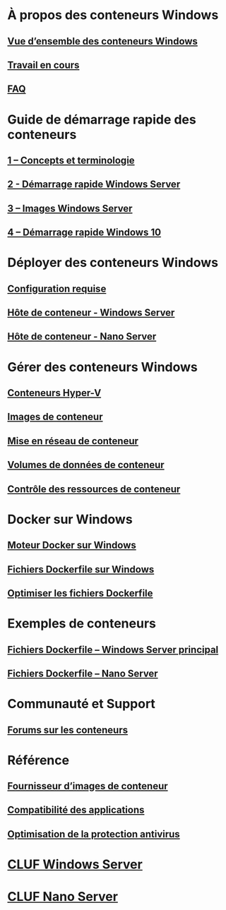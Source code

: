 # À propos des conteneurs Windows
## [Vue d’ensemble des conteneurs Windows](about/about_overview.md)
## [Travail en cours](about/work_in_progress.md)
## [FAQ](about/faq.md)

# Guide de démarrage rapide des conteneurs
## [1 – Concepts et terminologie](quick_start/quick_start.md)
## [2 - Démarrage rapide Windows Server](quick_start/quick_start_windows_server.md)
## [3 – Images Windows Server](quick_start/quick_start_images.md)
## [4 – Démarrage rapide Windows 10](quick_start/quick_start_windows_10.md)

# Déployer des conteneurs Windows
## [Configuration requise](deployment/system_requirements.md)
## [Hôte de conteneur - Windows Server](deployment/deployment.md)
## [Hôte de conteneur - Nano Server](deployment/deployment_nano.md)

# Gérer des conteneurs Windows
## [Conteneurs Hyper-V](management/hyperv_container.md)
## [Images de conteneur](management/manage_images.md)
## [Mise en réseau de conteneur](management/container_networking.md)
## [Volumes de données de conteneur](management/manage_data.md)
## [Contrôle des ressources de conteneur](management/manage_resources.md)

# Docker sur Windows
## [Moteur Docker sur Windows](deployment/docker_windows.md)
## [Fichiers Dockerfile sur Windows](docker/manage_windows_dockerfile.md)
## [Optimiser les fichiers Dockerfile](docker/optimize_windows_dockerfile.md)

# Exemples de conteneurs
## [Fichiers Dockerfile – Windows Server principal](https://github.com/Microsoft/Virtualization-Documentation/tree/master/windows-container-samples/windowsservercore)
## [Fichiers Dockerfile – Nano Server](https://github.com/Microsoft/Virtualization-Documentation/tree/master/windows-container-samples/nanoserver)

# Communauté et Support
## [Forums sur les conteneurs](https://social.msdn.microsoft.com/Forums/en-US/home?forum=windowscontainers)

# Référence
## [Fournisseur d’images de conteneur](https://github.com/PowerShell/ContainerProvider)
## [Compatibilité des applications](reference/app_compat.md)
## [Optimisation de la protection antivirus](https://msdn.microsoft.com/en-us/windows/hardware/drivers/ifs/anti-virus-optimization-for-windows-containers)
# [CLUF Windows Server](EULA.md)
# [CLUF Nano Server](Nano_EULA.md)



<!--HONumber=Jun16_HO1-->



